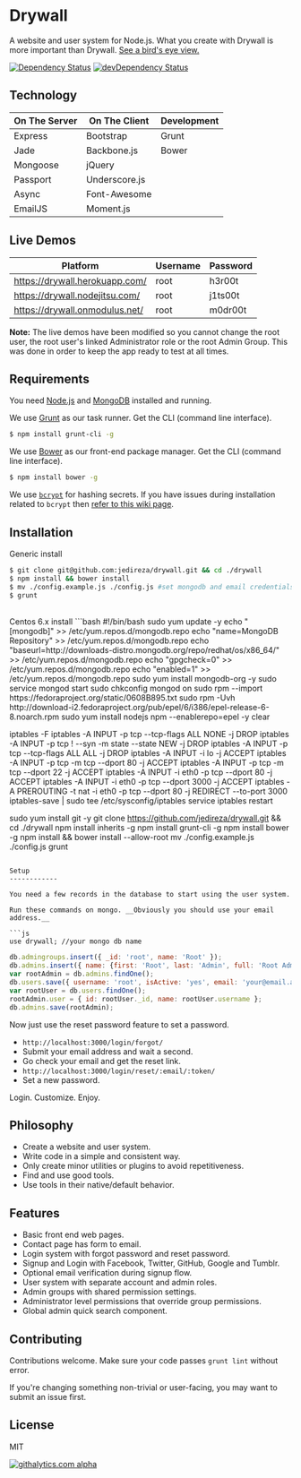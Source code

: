 Drywall
=============

A website and user system for Node.js. What you create with Drywall is more important than Drywall. [See a bird's eye view.](http://jedireza.github.io/drywall/)

[![Dependency Status](https://david-dm.org/jedireza/drywall.svg?theme=shields.io)](https://david-dm.org/jedireza/drywall)
[![devDependency Status](https://david-dm.org/jedireza/drywall/dev-status.svg?theme=shields.io)](https://david-dm.org/jedireza/drywall#info=devDependencies)

Technology
------------

| On The Server | On The Client  | Development |
| ------------- | -------------- | ----------- |
| Express       | Bootstrap      | Grunt       |
| Jade          | Backbone.js    | Bower       |
| Mongoose      | jQuery         |             |
| Passport      | Underscore.js  |             |
| Async         | Font-Awesome   |             |
| EmailJS       | Moment.js      |             |

Live Demos
------------

| Platform                       | Username | Password |
| ------------------------------ | -------- | -------- |
| https://drywall.herokuapp.com/ | root     | h3r00t   |
| https://drywall.nodejitsu.com/ | root     | j1ts00t  |
| https://drywall.onmodulus.net/ | root     | m0dr00t  |

__Note:__ The live demos have been modified so you cannot change the root user, the root user's linked Administrator role or the root Admin Group. This was done in order to keep the app ready to test at all times.

Requirements
------------

You need [Node.js](http://nodejs.org/download/) and [MongoDB](http://www.mongodb.org/downloads) installed and running.

We use [Grunt](http://gruntjs.com/) as our task runner. Get the CLI (command line interface).

```bash
$ npm install grunt-cli -g
```

We use [Bower](http://bower.io/) as our front-end package manager. Get the CLI (command line interface).

```bash
$ npm install bower -g
```

We use [`bcrypt`](https://github.com/ncb000gt/node.bcrypt.js) for hashing secrets. If you have issues during installation related to `bcrypt` then [refer to this wiki page](https://github.com/jedireza/drywall/wiki/bcrypt-Installation-Trouble).

Installation
------------

Generic install
```bash
$ git clone git@github.com:jedireza/drywall.git && cd ./drywall
$ npm install && bower install
$ mv ./config.example.js ./config.js #set mongodb and email credentials
$ grunt
```
<br>
Centos 6.x install
```bash
#!/bin/bash
sudo yum update -y
echo "[mongodb]" >> /etc/yum.repos.d/mongodb.repo
echo "name=MongoDB Repository" >> /etc/yum.repos.d/mongodb.repo
echo "baseurl=http://downloads-distro.mongodb.org/repo/redhat/os/x86_64/" >> /etc/yum.repos.d/mongodb.repo
echo "gpgcheck=0" >> /etc/yum.repos.d/mongodb.repo
echo "enabled=1" >> /etc/yum.repos.d/mongodb.repo
sudo yum install mongodb-org -y
sudo service mongod start
sudo chkconfig mongod on
sudo rpm --import https://fedoraproject.org/static/0608B895.txt
sudo rpm -Uvh http://download-i2.fedoraproject.org/pub/epel/6/i386/epel-release-6-8.noarch.rpm
sudo yum install nodejs npm --enablerepo=epel -y
clear

iptables -F
iptables -A INPUT -p tcp --tcp-flags ALL NONE -j DROP
iptables -A INPUT -p tcp ! --syn -m state --state NEW -j DROP
iptables -A INPUT -p tcp --tcp-flags ALL ALL -j DROP
iptables -A INPUT -i lo -j ACCEPT
iptables -A INPUT -p tcp -m tcp --dport 80 -j ACCEPT
iptables -A INPUT -p tcp -m tcp --dport 22 -j ACCEPT
iptables -A INPUT -i eth0 -p tcp --dport 80 -j ACCEPT
iptables -A INPUT -i eth0 -p tcp --dport 3000 -j ACCEPT
iptables -A PREROUTING -t nat -i eth0 -p tcp --dport 80 -j REDIRECT --to-port 3000
iptables-save | sudo tee /etc/sysconfig/iptables
service iptables restart

sudo yum install git -y
git clone https://github.com/jedireza/drywall.git && cd ./drywall
npm install inherits -g
npm install grunt-cli -g
npm install bower -g
npm install && bower install --allow-root
mv ./config.example.js ./config.js
grunt
```

Setup
------------

You need a few records in the database to start using the user system.

Run these commands on mongo. __Obviously you should use your email address.__

```js
use drywall; //your mongo db name
```

```js
db.admingroups.insert({ _id: 'root', name: 'Root' });
db.admins.insert({ name: {first: 'Root', last: 'Admin', full: 'Root Admin'}, groups: ['root'] });
var rootAdmin = db.admins.findOne();
db.users.save({ username: 'root', isActive: 'yes', email: 'your@email.addy', roles: {admin: rootAdmin._id} });
var rootUser = db.users.findOne();
rootAdmin.user = { id: rootUser._id, name: rootUser.username };
db.admins.save(rootAdmin);
```

Now just use the reset password feature to set a password.

 - `http://localhost:3000/login/forgot/`
 - Submit your email address and wait a second.
 - Go check your email and get the reset link.
 - `http://localhost:3000/login/reset/:email/:token/`
 - Set a new password.

Login. Customize. Enjoy.

Philosophy
------------

 - Create a website and user system.
 - Write code in a simple and consistent way.
 - Only create minor utilities or plugins to avoid repetitiveness.
 - Find and use good tools.
 - Use tools in their native/default behavior.

Features
------------

 - Basic front end web pages.
 - Contact page has form to email.
 - Login system with forgot password and reset password.
 - Signup and Login with Facebook, Twitter, GitHub, Google and Tumblr.
 - Optional email verification during signup flow.
 - User system with separate account and admin roles.
 - Admin groups with shared permission settings.
 - Administrator level permissions that override group permissions.
 - Global admin quick search component.

Contributing
------------

Contributions welcome. Make sure your code passes `grunt lint` without error.

If you're changing something non-trivial or user-facing, you may want to submit an issue first.

License
------------

MIT

[![githalytics.com alpha](https://cruel-carlota.pagodabox.com/d41f60f22a2148e2e2dc6b705cd01481 "githalytics.com")](http://githalytics.com/jedireza/drywall)
